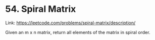 # 54. Spiral Matrix

Link: https://leetcode.com/problems/spiral-matrix/description/

Given an m x n matrix, return all elements of the matrix in spiral order.

